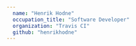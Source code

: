 ```yaml
---
  name: "Henrik Hodne"
  occupation_title: "Software Developer"
  organization: "Travis CI"
  github: "henrikhodne"
---
```

